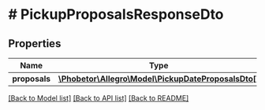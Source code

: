 # # PickupProposalsResponseDto

## Properties

Name | Type | Description | Notes
------------ | ------------- | ------------- | -------------
**proposals** | [**\Phobetor\Allegro\Model\PickupDateProposalsDto[]**](PickupDateProposalsDto.md) |  | [optional]

[[Back to Model list]](../../README.md#models) [[Back to API list]](../../README.md#endpoints) [[Back to README]](../../README.md)
